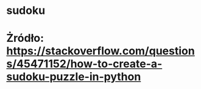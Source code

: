 # sudoku
# Żródło: https://stackoverflow.com/questions/45471152/how-to-create-a-sudoku-puzzle-in-python

